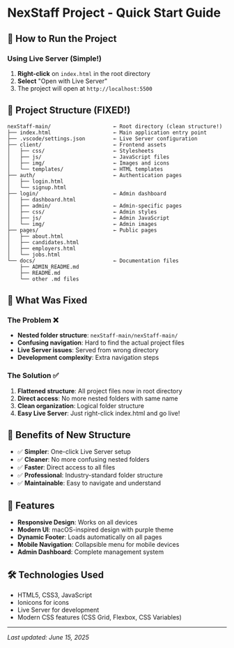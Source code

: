 # NexStaff Project - Quick Start Guide

## 🚀 How to Run the Project

### Using Live Server (Simple!)
1. **Right-click** on `index.html` in the root directory
2. **Select** "Open with Live Server"
3. The project will open at `http://localhost:5500`

## 📁 Project Structure (FIXED!)
```
nexStaff-main/                    ← Root directory (clean structure!)
├── index.html                    ← Main application entry point
├── .vscode/settings.json         ← Live Server configuration
├── client/                       ← Frontend assets
│   ├── css/                      ← Stylesheets
│   ├── js/                       ← JavaScript files
│   ├── img/                      ← Images and icons
│   └── templates/                ← HTML templates
├── auth/                         ← Authentication pages
│   ├── login.html
│   └── signup.html
├── login/                        ← Admin dashboard
│   ├── dashboard.html
│   ├── admin/                    ← Admin-specific pages
│   ├── css/                      ← Admin styles
│   ├── js/                       ← Admin JavaScript
│   └── img/                      ← Admin images
├── pages/                        ← Public pages
│   ├── about.html
│   ├── candidates.html
│   ├── employers.html
│   └── jobs.html
└── docs/                         ← Documentation files
    ├── ADMIN_README.md
    ├── README.md
    └── other .md files
```

## 🔧 What Was Fixed

### The Problem ❌
- **Nested folder structure**: `nexStaff-main/nexStaff-main/`
- **Confusing navigation**: Hard to find the actual project files
- **Live Server issues**: Served from wrong directory
- **Development complexity**: Extra navigation steps

### The Solution ✅
1. **Flattened structure**: All project files now in root directory
2. **Direct access**: No more nested folders with same name
3. **Clean organization**: Logical folder structure
4. **Easy Live Server**: Just right-click index.html and go live!

## 🎯 Benefits of New Structure
- ✅ **Simpler**: One-click Live Server setup
- ✅ **Cleaner**: No more confusing nested folders
- ✅ **Faster**: Direct access to all files
- ✅ **Professional**: Industry-standard folder structure
- ✅ **Maintainable**: Easy to navigate and understand

## 📱 Features
- **Responsive Design**: Works on all devices
- **Modern UI**: macOS-inspired design with purple theme
- **Dynamic Footer**: Loads automatically on all pages
- **Mobile Navigation**: Collapsible menu for mobile devices
- **Admin Dashboard**: Complete management system

## 🛠️ Technologies Used
- HTML5, CSS3, JavaScript
- Ionicons for icons
- Live Server for development
- Modern CSS features (CSS Grid, Flexbox, CSS Variables)

---
*Last updated: June 15, 2025*

